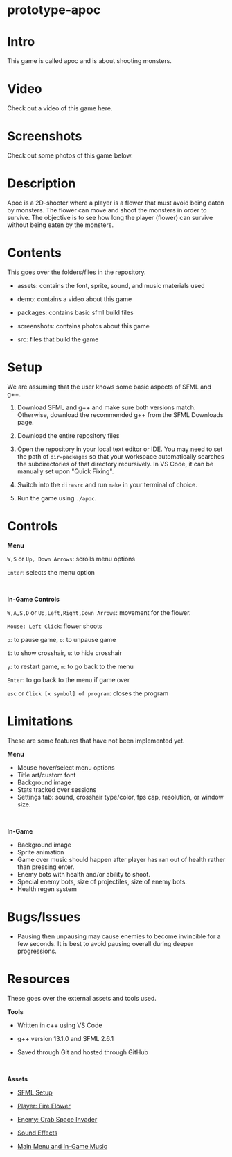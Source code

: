 # prototype-apoc

# Intro
This game is called apoc and is about shooting monsters.

# Video
Check out a video of this game here.

# Screenshots
Check out some photos of this game below.

# Description
Apoc is a 2D-shooter where a player is a flower that must avoid being eaten by monsters. The flower can move and shoot the monsters in order to survive. The objective is to see how long the player (flower) can survive without being eaten by the monsters.

# Contents
This goes over the folders/files in the repository.

- assets: contains the font, sprite, sound, and music materials used

- demo: contains a video about this game

- packages: contains basic sfml build files

- screenshots: contains photos about this game

- src: files that build the game

# Setup
We are assuming that the user knows some basic aspects of SFML and g++.

1.  Download SFML and g++ and make sure both versions match. Otherwise, download the recommended g++ from the SFML Downloads page.

2.  Download the entire repository files

3.  Open the repository in your local text editor or IDE. You may need to set the path of ```dir=packages``` so that your workspace automatically searches the subdirectories of that directory recursively. In VS Code, it can be manually set upon "Quick Fixing".

4.  Switch into the ```dir=src``` and run ```make``` in your terminal of choice.

5.  Run the game using ```./apoc```.

# Controls
__Menu__

```W,S``` or ```Up, Down Arrows```: scrolls menu options

```Enter```: selects the menu option

<br>

__In-Game Controls__

```W,A,S,D``` or ```Up,Left,Right,Down Arrows```: movement for the flower.

```Mouse: Left Click```: flower shoots

```p```: to pause game, ```o```: to unpause game

```i```: to show crosshair, ```u```: to hide crosshair

```y```: to restart game, ```m```: to go back to the menu

```Enter```: to go back to the menu if game over

```esc``` or ```Click [x symbol] of program```: closes the program

# Limitations
These are some features that have not been implemented yet.

__Menu__

- Mouse hover/select menu options
- Title art/custom font
- Background image
- Stats tracked over sessions
- Settings tab: sound, crosshair type/color, fps cap, resolution, or window size. 

<br>

__In-Game__
- Background image
- Sprite animation
- Game over music should happen after player has ran out of health rather than pressing enter.
- Enemy bots with health and/or ability to shoot.
- Special enemy bots, size of projectiles, size of enemy bots.
- Health regen system

# Bugs/Issues
- Pausing then unpausing may cause enemies to become invincible for a few seconds. It is best to avoid pausing overall during deeper progressions.

# Resources
These goes over the external assets and tools used.

__Tools__

- Written in c++ using VS Code

- g++ version 13.1.0 and SFML 2.6.1

- Saved through Git and hosted through GitHub

<br>

__Assets__

- [SFML Setup](https://www.sfml-dev.org/tutorials/2.6/)

- [Player: Fire Flower](https://www.pinterest.com/pin/pixel-fireflower-pin--469429961159390499/)

- [Enemy: Crab Space Invader](https://www.pngkey.com/maxpic/u2w7w7a9y3u2e6e6/)

- [Sound Effects](https://opengameart.org/content/retro-shooter-sound-effects)

- [Main Menu and In-Game Music](https://retro.sx/music/934)